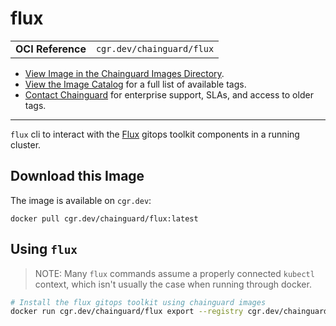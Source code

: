 <!--monopod:start-->
# flux
| | |
| - | - |
| **OCI Reference** | `cgr.dev/chainguard/flux` |


* [View Image in the Chainguard Images Directory](https://images.chainguard.dev/directory/image/flux/overview).
* [View the Image Catalog](https://console.chainguard.dev/images/catalog) for a full list of available tags.
* [Contact Chainguard](https://www.chainguard.dev/chainguard-images) for enterprise support, SLAs, and access to older tags.

---
<!--monopod:end-->

<!--overview:start-->
`flux` cli to interact with the [Flux](https://fluxcd.io/) gitops toolkit components in a running cluster.
<!--overview:end-->

<!--getting:start-->
## Download this Image
The image is available on `cgr.dev`:

```
docker pull cgr.dev/chainguard/flux:latest
```
<!--getting:end-->

<!--body:start-->
## Using `flux`

> NOTE: Many `flux` commands assume a properly connected `kubectl` context, which isn't usually the case when running through docker.

```bash
# Install the flux gitops toolkit using chainguard images
docker run cgr.dev/chainguard/flux export --registry cgr.dev/chainguard | kubectl apply -f -
```
<!--body:end-->
